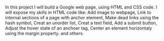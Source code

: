 In this project I will build a Google web page, using HTML and CSS code.
I will expose my skills in HTML code like: 
Add image to webpage, 
Link to internal sections of a page with anchor element, 
Make dead links using the hash symbol, 
Creat an unorder list, 
Creat a text field, 
Add a submit button, 
Adjust the hover state of an anchoer tag, 
Center an element horizontaly using the margin property. and others.